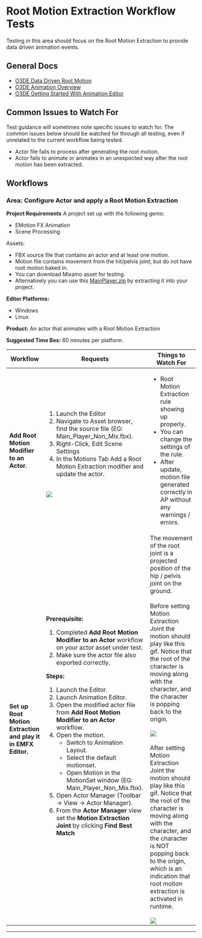 # Root Motion Extraction Workflow Tests

Testing in this area should focus on the Root Motion Extraction to provide data driven animation events.

## General Docs
* [O3DE Data Driven Root Motion](https://www.o3de.org/docs/learning-guide/tutorials/animation/data-driven-root-motion/)
* [O3DE Animation Overview](https://www.o3de.org/docs/user-guide/visualization/animation/)
* [O3DE Getting Started With Animation Editor](https://www.o3de.org/docs/user-guide/visualization/animation/animation-editor/quick-start/)

## Common Issues to Watch For

Test guidance will sometimes note specific issues to watch for. The common issues below should be watched for through all testing, even if unrelated to the current workflow being tested.
- Actor file fails to process after generating the root motion.
- Actor fails to animate or animates in an unexpected way after the root motion has been extracted.

## Workflows

### Area: Configure Actor and apply a Root Motion Extraction

**Project Requirements**
A project set up with the following gems:
* EMotion FX Animation
* Scene Processing

Assets:
* FBX source file that contains an actor and at least one motion.
* Motion file contains movement from the hit/pelvis joint, but do not have root motion baked in.
* You can download Mixamo asset for testing.
* Alternatively you can use this [MainPlayer.zip](testassets/MainPlayer.zip) by extracting it into your project.

**Editor Platforms:**
* Windows
* Linux

**Product:** An actor that animates with a Root Motion Extraction 

**Suggested Time Box:** 60 minutes per platform.

| Workflow                                                      | Requests                                                                                                                                                                                                                                                                                                                                                                                                                                                                                                                                                                                                                                                                                                                                | Things to Watch For                                                                                                                                                                                                                                                                                                                                                                                                                                                                                                                                                                                                                                                                                             |
|---------------------------------------------------------------|-----------------------------------------------------------------------------------------------------------------------------------------------------------------------------------------------------------------------------------------------------------------------------------------------------------------------------------------------------------------------------------------------------------------------------------------------------------------------------------------------------------------------------------------------------------------------------------------------------------------------------------------------------------------------------------------------------------------------------------------|-----------------------------------------------------------------------------------------------------------------------------------------------------------------------------------------------------------------------------------------------------------------------------------------------------------------------------------------------------------------------------------------------------------------------------------------------------------------------------------------------------------------------------------------------------------------------------------------------------------------------------------------------------------------------------------------------------------------|
| **Add Root Motion Modifier to an Actor.**                     | <ol><li>Launch the Editor</li><li>Navigate to Asset browser, find the source file (EG: Main_Player_Non_Mix.fbx).</li><li>Right-Click, Edit Scene Settings</li><li>In the Motions Tab Add a Root Motion Extraction modifier and update the actor.</li></ol><br/>![](images/AssetEditor-RootMotionExtraction.png)                                                                                                                                                                                                                                                                                                                                                                                                                         | <ul><li>Root Motion Extraction rule showing up properly.</li><li>You can change the settings of the rule.</li><li>After update, motion file generated correctly in AP without any warnings / errors.</li></ul>                                                                                                                                                                                                                                                                                                                                                                                                                                                                                                  |
| **Set up Root Motion Extraction and play it in EMFX Editor.** | **Prerequisite:** <ol><li>Completed **Add Root Motion Modifier to an Actor** workflow on your actor asset under test.</li><li>Make sure the actor file also exported correctly.</li></ol> **Steps:** <ol><li>Launch the Editor.</li><li>Launch Animation Editor.</li><li>Open the modified actor file from **Add Root Motion Modifier to an Actor** workflow.</li><li>Open the motion.<ul><li>Switch to Animation Layout.</li><li>Select the default motionset.</li><li>Open Motion in the MotionSet window (EG: Main_Player_Non_Mix.fbx).</li></ul></li><li>Open Actor Manager (Toolbar → View → Actor Manager).</li><li>From the **Actor Manager** view set the **Motion Extraction Joint** by clicking **Find Best Match**</li></ol> | The movement of the root joint is a projected position of the hip / pelvis joint on the ground.<br/><br/>Before setting Motion Extraction Joint the motion should play like this gif. Notice that the root of the character is moving along with the character, and the character is popping back to the origin.<br/><br/>![](images/root_motion_before.gif)<br/><br/>After setting Motion Extraction Joint the motion should play like this gif. Notice that the root of the character is moving along with the character, and the character is NOT popping back to the origin, which is an indication that root motion extraction is activated in runtime.<br/><br/>![](images/root_motion_activated.gif) |
---



